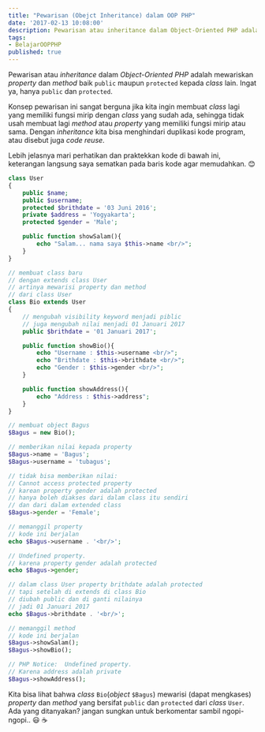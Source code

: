 ```yaml
---
title: "Pewarisan (Obejct Inheritance) dalam OOP PHP"
date: '2017-02-13 10:08:00'
description: Pewarisan atau inheritance dalam Object-Oriented PHP adalah mewariskan property dan method baik public maupun protected kepada class lain. Ingat ya, hanya public dan protected. 
tags:
- BelajarOOPPHP
published: true
---
```


Pewarisan atau _inheritance_ dalam _Object-Oriented PHP_ adalah mewariskan _property_ dan _method_ baik `public` maupun `protected` kepada _class_ lain. Ingat ya, hanya `public` dan `protected`. 

Konsep pewarisan ini sangat berguna jika kita ingin membuat _class_ lagi yang memiliki fungsi mirip dengan _class_ yang sudah ada, sehingga tidak usah membuat lagi _method_ atau _property_ yang memiliki fungsi mirip atau sama. Dengan _inheritance_ kita bisa menghindari duplikasi kode program, atau disebut juga _code reuse_.

Lebih jelasnya mari perhatikan dan praktekkan kode di bawah ini, keterangan langsung saya sematkan pada baris kode agar memudahkan. :blush:

```php
class User
{
    public $name;
    public $username;
    protected $brithdate = '03 Juni 2016';
    private $address = 'Yogyakarta';
    protected $gender = 'Male';

    public function showSalam(){
        echo "Salam... nama saya $this->name <br/>";
    }
}

// membuat class baru
// dengan extends class User
// artinya mewarisi property dan method
// dari class User 
class Bio extends User
{
    // mengubah visibility keyword menjadi piblic
    // juga mengubah nilai menjadi 01 Januari 2017
    public $brithdate = '01 Januari 2017';

    public function showBio(){
        echo "Username : $this->username <br/>";
        echo "Brithdate : $this->brithdate <br/>";
        echo "Gender : $this->gender <br/>";
    }

    public function showAddress(){
        echo "Address : $this->address";
    }
}

// membuat object Bagus
$Bagus = new Bio();

// memberikan nilai kepada property
$Bagus->name = 'Bagus';
$Bagus->username = 'tubagus';

// tidak bisa memberikan nilai:
// Cannot access protected property
// karean property gender adalah protected
// hanya boleh diakses dari dalam class itu sendiri
// dan dari dalam extended class 
$Bagus->gender = 'Female';

// memanggil property
// kode ini berjalan
echo $Bagus->username . '<br/>';

// Undefined property. 
// karena property gender adalah protected
echo $Bagus->gender;

// dalam class User property brithdate adalah protected
// tapi setelah di extends di class Bio
// diubah public dan di ganti nilainya
// jadi 01 Januari 2017
echo $Bagus->brithdate . '<br/>';

// memanggil method
// kode ini berjalan
$Bagus->showSalam();
$Bagus->showBio();

// PHP Notice:  Undefined property.
// Karena address adalah private
$Bagus->showAddress();
```

Kita bisa lihat bahwa _class_ `Bio`(_object_ `$Bagus`) mewarisi (dapat mengkases) _property_ dan _method_ yang bersifat `public` dan `protected` dari _class_ `User`. Ada yang ditanyakan? jangan sungkan untuk berkomentar sambil ngopi-ngopi.. :smiley: :coffee: